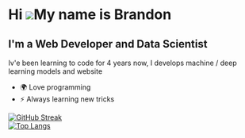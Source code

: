 Hi ![](https://user-images.githubusercontent.com/18350557/176309783-0785949b-9127-417c-8b55-ab5a4333674e.gif)My name is Brandon
===============================================================================================================================

I'm a Web Developer and Data Scientist
--------------------------------------

Iv'e been learning to code for 4 years now, I develops machine / deep learning models and website

*   🌍  Love programming
*   ⚡  Always learning new tricks

[![GitHub Streak](https://streak-stats.demolab.com/?user=BrandonKTC)](https://git.io/streak-stats)  
[![Top Langs](https://github-readme-stats.vercel.app/api/top-langs/?username=BrandonKTC&layout=compact)](https://github.com/BrandonKTC/github-readme-stats)

